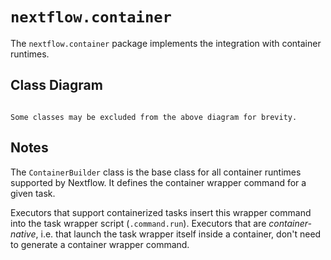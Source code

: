 
# `nextflow.container`

The `nextflow.container` package implements the integration with container runtimes.

## Class Diagram

```{mermaid} diagrams/nextflow.container.mmd
```

```{note}
Some classes may be excluded from the above diagram for brevity.
```

## Notes

The `ContainerBuilder` class is the base class for all container runtimes supported by Nextflow. It defines the container wrapper command for a given task.

Executors that support containerized tasks insert this wrapper command into the task wrapper script (`.command.run`). Executors that are *container-native*, i.e. that launch the task wrapper itself inside a container, don't need to generate a container wrapper command.

